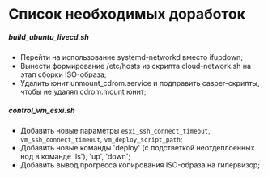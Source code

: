 # Список необходимых доработок

##### build_ubuntu_livecd.sh

* Перейти на использование systemd-networkd вместо ifupdown;
* Вынести формирование /etc/hosts из скрипта cloud-network.sh на этап сборки ISO-образа;
* Удалить юнит unmount_cdrom.service и подправить casper-скрипты, чтобы не удалял cdrom.mount юнит;

##### control_vm_esxi.sh

* Добавить новые параметры `esxi_ssh_connect_timeout`, `vm_ssh_connect_timeout`, `vm_deploy_script_path`;
* Добавить новые команды 'deploy' (с подстветкой неотдеплоенных нод в команде 'ls'), 'up', 'down';
* Добавить вывод прогресса копирования ISO-образа на гипервизор;

